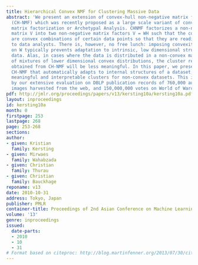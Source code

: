```yaml
---
title: Hierarchical Convex NMF for Clustering Massive Data
abstract: 'We present an extension of convex-hull non-negative matrix factorization
  (CH-NMF) which was recently proposed as a large scale variant of convex non-negative
  matrix factorization or Archetypal Analysis. CHNMF factorizes a non-negative data
  matrix V into two non-negative matrix factors V = WH such that the columns of W
  are convex combinations of certain data points so that they are readily interpretable
  to data analysts. There is, however, no free lunch: imposing convexity constraints
  on W typically prevents adaptation to intrinsic, low dimensional structures in the
  data. Alas, in cases where the data is distributed in a non-convex manner or consists
  of mixtures of lower dimensional convex distributions, the cluster representatives
  obtained from CH-NMF will be less meaningful. In this paper, we present a hierarchical
  CH-NMF that automatically adapts to internal structures of a dataset, hence it yields
  meaningful and interpretable clusters for non-convex datasets. This is also confirmed
  by our extensive evaluation on DBLP publication records of 760,000 authors, 4,000,000
  images harvested from the web, and 150,000,000 votes on World of Warcraft guilds.'
pdf: http://jmlr.org/proceedings/papers/v13/kersting10a/kersting10a.pdf
layout: inproceedings
id: kersting10a
month: 0
firstpage: 253
lastpage: 268
page: 253-268
sections: 
author:
- given: Kristian
  family: Kersting
- given: Mirwaes
  family: Wahabzada
- given: Christian
  family: Thurau
- given: Christian
  family: Bauckhage
reponame: v13
date: 2010-10-31
address: Tokyo, Japan
publisher: PMLR
container-title: Proceedings of 2nd Asian Conference on Machine Learning
volume: '13'
genre: inproceedings
issued:
  date-parts:
  - 2010
  - 10
  - 31
# Format based on citeproc: http://blog.martinfenner.org/2013/07/30/citeproc-yaml-for-bibliographies/
---
```


